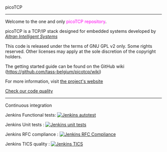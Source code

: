 picoTCP

---------------

Welcome to the one and only <font color=ff00f0>picoTCP repository</font>. 

picoTCP is a TCP/IP stack designed for embedded systems developed by *[Altran Intelligent Systems](http://intelligent-systems.altran.com/)*

This code is released under the terms of GNU GPL v2 only. Some rights reserved.
Other licenses may apply at the sole discretion of the copyright holders.

The getting started guide can be found on the GitHub wiki (https://github.com/tass-belgium/picotcp/wiki)

For more information, visit [the project's website](http://www.picotcp.com)

[Check our code quality](http://tics.picotcp.com:42506/TIOBEPortal/TICS/treeviewer?)


---------------

Continuous integration

Jenkins Functional tests: 
[![Jenkins autotest](http://jenkins.picotcp.com:8080/buildStatus/icon?job=PicoTCP_rel_autotest)](http://jenkins.picotcp.com:8080/job/PicoTCP_rel_autotest)

Jenkins Unit tests      : 
[![Jenkins unit tests](http://jenkins.picotcp.com:8080/buildStatus/icon?job=PicoTCP_rel_unit_tests)](http://jenkins.picotcp.com:8080/job/PicoTCP_rel_unit_tests)

Jenkins RFC compliance  :
[![Jenkins RFC Compliance](http://jenkins.picotcp.com:8080/buildStatus/icon?job=PicoTCP_rel_RF_mbed)](http://jenkins.picotcp.com:8080/job/PicoTCP_rel_RF_mbed)

Jenkins TICS quality    :
[![Jenkins TICS](http://jenkins.picotcp.com:8080/buildStatus/icon?job=PicoTCP_rel_TICS)](http://jenkins.picotcp.com:8080/job/PicoTCP_rel_TICS/)
